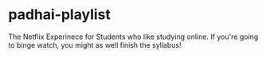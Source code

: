 # padhai-playlist
The Netflix Experinece for Students who like studying online. If you're going to binge watch, you might as well finish the syllabus!
